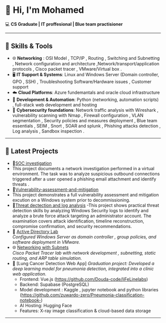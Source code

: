 # 👋 Hi, I'm Mohamed   

💻 **CS Graduate | IT proffesional | Blue team practisioner**  

---

## 🔧 Skills & Tools
- 🌐 **Networking** : OSI Model , TCP/IP , Routing , Switching and Subnetting , Network configuration and architecture ,Network/transport/application protocols , Cisco packet tracer , VMware/Virtual box .
- 🖥️ **IT Support & Systems**: Linux and Windows Server (Domain controller, GPO , SSH) , Troubleshooting Software/Hardware issues , Customer support 
- ☁️ **Cloud Platforms**: Azure fundemantals and oracle cloud infrastructure 
- 🐍 **Development & Automation**: Python (networking, automation scripts) , full-stack web development and hosting
- 🔐 **Cybersecurity foundations**: Network traffic analysis with Wireshark , vulnerability scanning with Nmap , Firewall configuration , VLAN segmentation , Security policies and measures deployment , Blue team essentials , SEIM , Snort , SOAR and splunk , Phishing attacks detection , Log analysis , Sandbox inspection .

---

## 📂 Latest Projects
- 🔐[SOC investigation](https://github.com/zuwardo-zero/Traffic-analysis-and-SOC-investigation-)
- This project documents a network investigation performed in a virtual environment. The task was to analyze suspicious outbound connections triggered after a user opened a phishing    email attachment and identify threats .
- 🔐[Vulnerability-assessment-and-mitigation](https://github.com/zuwardo-zero/Vulnerability-assessment-and-mitigation)
- This project demonstrates a full vulnerability assessment and mitigation excution on a Windows system prior to decommissioning.
- 🔐[Threat dectection and log analysis](https://github.com/zuwardo-zero/Threat-detection)
-This project shows practical threat detection skills by analyzing Windows Security logs to identify and analyze a brute force attack targeting an administrator account. The examination covers attack identification, timeline reconstruction, compromise confirmation, and security recommendations.
- 📡 [Active Directory  Lab](https://github.com/zuwardo-zero/Active-directory-experimentations-with-VMware)  
  *Configured Windows Server as domain controller , group policies, and software deployment in VMware.*
- 🌐 [Networking with Subnets](https://github.com/zuwardo-zero/Network-segmentation-and-static-configuration--cisco-packet-tracer-)  
  *Cisco Packet Tracer lab with network development , subnetting, static routing, and ARP table simulation.*
- 🧠 [Lung Cancer Detection Web App] 
  *Graduation project: Developed a deep learning model for pneumonia detection, integrated into a clinic web application.*  
  - Frontend: Vue.js  (https://github.com/Douda-code/liFeLinelabs)
  - Backend: Supabase (PostgreSQL)
  - Model development : Kaggle , jupyter notebook and python libraries (https://github.com/zuwardo-zero/Pneumonia-classification-notebook-)
  - AI Hosting: Hugging Face  
  - Features: X-ray image classification & cloud-based data storage

---


